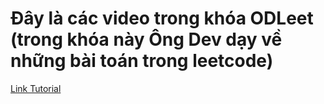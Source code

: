 # Đây là các video trong khóa ODLeet (trong khóa này Ông Dev dạy về những bài toán trong leetcode)

[Link Tutorial](https://s.net.vn/T5Nu)
